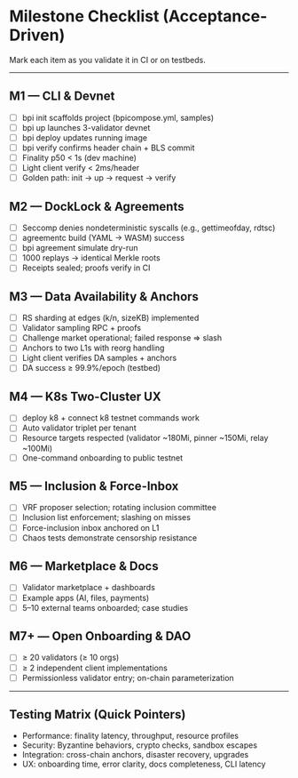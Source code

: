 # Milestone Checklist (Acceptance-Driven)

Mark each item as you validate it in CI or on testbeds.

---

## M1 — CLI & Devnet
- [ ] bpi init scaffolds project (bpicompose.yml, samples)
- [ ] bpi up launches 3-validator devnet
- [ ] bpi deploy <svc> updates running image
- [ ] bpi verify confirms header chain + BLS commit
- [ ] Finality p50 < 1s (dev machine)
- [ ] Light client verify < 2ms/header
- [ ] Golden path: init → up → request → verify

## M2 — DockLock & Agreements
- [ ] Seccomp denies nondeterministic syscalls (e.g., gettimeofday, rdtsc)
- [ ] agreementc build (YAML → WASM) success
- [ ] bpi agreement simulate dry-run
- [ ] 1000 replays → identical Merkle roots
- [ ] Receipts sealed; proofs verify in CI

## M3 — Data Availability & Anchors
- [ ] RS sharding at edges (k/n, sizeKB) implemented
- [ ] Validator sampling RPC + proofs
- [ ] Challenge market operational; failed response ⇒ slash
- [ ] Anchors to two L1s with reorg handling
- [ ] Light client verifies DA samples + anchors
- [ ] DA success ≥ 99.9%/epoch (testbed)

## M4 — K8s Two-Cluster UX
- [ ] deploy k8 + connect k8 testnet commands work
- [ ] Auto validator triplet per tenant
- [ ] Resource targets respected (validator ~180Mi, pinner ~150Mi, relay ~100Mi)
- [ ] One-command onboarding to public testnet

## M5 — Inclusion & Force-Inbox
- [ ] VRF proposer selection; rotating inclusion committee
- [ ] Inclusion list enforcement; slashing on misses
- [ ] Force-inclusion inbox anchored on L1
- [ ] Chaos tests demonstrate censorship resistance

## M6 — Marketplace & Docs
- [ ] Validator marketplace + dashboards
- [ ] Example apps (AI, files, payments)
- [ ] 5–10 external teams onboarded; case studies

## M7+ — Open Onboarding & DAO
- [ ] ≥ 20 validators (≥ 10 orgs)
- [ ] ≥ 2 independent client implementations
- [ ] Permissionless validator entry; on-chain parameterization

---

## Testing Matrix (Quick Pointers)
- Performance: finality latency, throughput, resource profiles
- Security: Byzantine behaviors, crypto checks, sandbox escapes
- Integration: cross-chain anchors, disaster recovery, upgrades
- UX: onboarding time, error clarity, docs completeness, CLI latency
